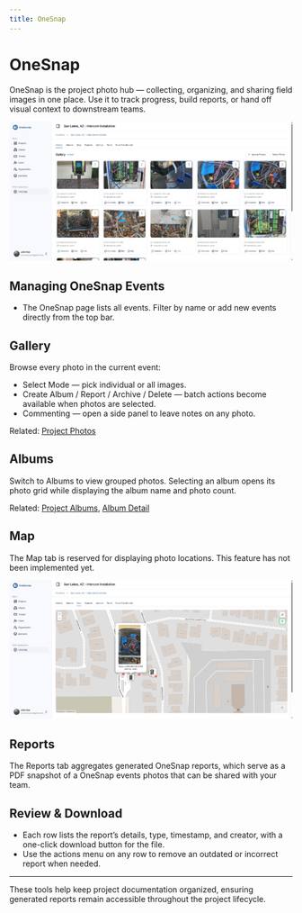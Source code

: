 ```yaml
---
title: OneSnap
---
```


# OneSnap

OneSnap is the project photo hub — collecting, organizing, and sharing field images in one place. Use it to track progress, build reports, or hand off visual context to downstream teams.

<div class="os-screenshot">
  <div class="os-screenshot-card">
    <img src="../../assets/images/onesnap-photos.png" alt="Showing the OneSnap gallery tab with photos of a recent intercom installation. Pictures include close up wiring and the finalized install" loading="lazy">
  </div>
</div>

## Managing OneSnap Events

- The OneSnap page lists all events. Filter by name or add new events directly from the top bar.

## Gallery

Browse every photo in the current event:

- Select Mode — pick individual or all images.
- Create Album / Report / Archive / Delete — batch actions become available when photos are selected.
- Commenting — open a side panel to leave notes on any photo.

Related: [Project Photos](../projects/project-photos.md)

## Albums

Switch to Albums to view grouped photos. Selecting an album opens its photo grid while displaying the album name and photo count.

Related: [Project Albums](../projects/project-albums.md), [Album Detail](project-album-detail.md)

## Map

The Map tab is reserved for displaying photo locations. This feature has not been implemented yet.

<div class="os-screenshot">
  <div class="os-screenshot-card">
    <img src="../../assets/images/onesnap-geotag.png" alt="Showing satellite map with geolocation enabled, and tags where installation photos were taken." loading="lazy">
  </div>
</div>

## Reports

The Reports tab aggregates generated OneSnap reports, which serve as a PDF snapshot of a OneSnap events photos that can be shared with your team.

## Review & Download
- Each row lists the report’s details, type, timestamp, and creator, with a one-click download button for the file.
- Use the actions menu on any row to remove an outdated or incorrect report when needed.

---

These tools help keep project documentation organized, ensuring generated reports remain accessible throughout the project lifecycle.
